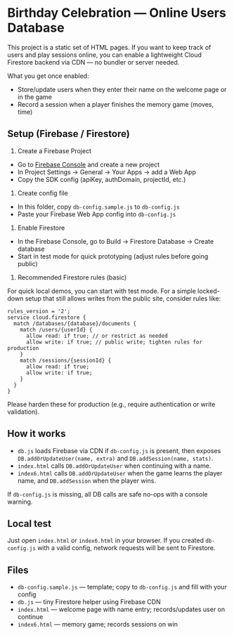 # Birthday Celebration — Online Users Database

This project is a static set of HTML pages. If you want to keep track of users and play sessions online, you can enable a lightweight Cloud Firestore backend via CDN — no bundler or server needed.

What you get once enabled:

- Store/update users when they enter their name on the welcome page or in the game
- Record a session when a player finishes the memory game (moves, time)

## Setup (Firebase / Firestore)

1. Create a Firebase Project

- Go to [Firebase Console](https://console.firebase.google.com) and create a new project
- In Project Settings → General → Your Apps → add a Web App
- Copy the SDK config (apiKey, authDomain, projectId, etc.)

1. Create config file

- In this folder, copy `db-config.sample.js` to `db-config.js`
- Paste your Firebase Web App config into `db-config.js`

1. Enable Firestore

- In the Firebase Console, go to Build → Firestore Database → Create database
- Start in test mode for quick prototyping (adjust rules before going public)

1. Recommended Firestore rules (basic)

For quick local demos, you can start with test mode. For a simple locked-down setup that still allows writes from the public site, consider rules like:

```firestore
rules_version = '2';
service cloud.firestore {
  match /databases/{database}/documents {
    match /users/{userId} {
      allow read: if true; // or restrict as needed
      allow write: if true; // public write; tighten rules for production
    }
    match /sessions/{sessionId} {
      allow read: if true;
      allow write: if true;
    }
  }
}
```

Please harden these for production (e.g., require authentication or write validation).

## How it works

- `db.js` loads Firebase via CDN if `db-config.js` is present, then exposes `DB.addOrUpdateUser(name, extra)` and `DB.addSession(name, stats)`.
- `index.html` calls `DB.addOrUpdateUser` when continuing with a name.
- `index6.html` calls `DB.addOrUpdateUser` when the game learns the player name, and `DB.addSession` when the player wins.

If `db-config.js` is missing, all DB calls are safe no-ops with a console warning.

## Local test

Just open `index.html` or `index6.html` in your browser. If you created `db-config.js` with a valid config, network requests will be sent to Firestore.

## Files

- `db-config.sample.js` — template; copy to `db-config.js` and fill with your config
- `db.js` — tiny Firestore helper using Firebase CDN
- `index.html` — welcome page with name entry; records/updates user on continue
- `index6.html` — memory game; records sessions on win

